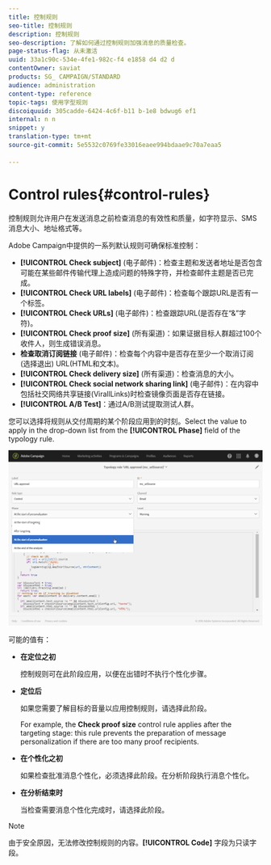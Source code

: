 ```yaml
---
title: 控制规则
seo-title: 控制规则
description: 控制规则
seo-description: 了解如何通过控制规则加强消息的质量检查。
page-status-flag: 从未激活
uuid: 33a1c90c-534e-4fe1-982c-f4 e1858 d4 d2 d
contentOwner: saviat
products: SG_ CAMPAIGN/STANDARD
audience: administration
content-type: reference
topic-tags: 使用字型规则
discoiquuid: 305cadde-6424-4c6f-b11 b-1e8 bdwug6 ef1
internal: n n
snippet: y
translation-type: tm+mt
source-git-commit: 5e5532c0769fe33016eaee994bdaae9c70a7eaa5

---
```



# Control rules{#control-rules}

控制规则允许用户在发送消息之前检查消息的有效性和质量，如字符显示、SMS消息大小、地址格式等。

Adobe Campaign中提供的一系列默认规则可确保标准控制：

* **[!UICONTROL Check subject]** (电子邮件)：检查主题和发送者地址是否包含可能在某些邮件传输代理上造成问题的特殊字符，并检查邮件主题是否已完成。
* **[!UICONTROL Check URL labels]** (电子邮件)：检查每个跟踪URL是否有一个标签。
* **[!UICONTROL Check URLs]** (电子邮件)：检查跟踪URL(是否存在“&amp;”字符)。
* **[!UICONTROL Check proof size]** (所有渠道)：如果证据目标人群超过100个收件人，则生成错误消息。
* **检查取消订阅链接** (电子邮件)：检查每个内容中是否存在至少一个取消订阅(选择退出) URL(HTML和文本)。
* **[!UICONTROL Check delivery size]** (所有渠道)：检查消息的大小。
* **[!UICONTROL Check social network sharing link]** (电子邮件)：在内容中包括社交网络共享链接(VirallLinks)时检查镜像页面是否存在链接。
* **[!UICONTROL A/B Test]**：通过A/B测试提取测试人群。

您可以选择将规则从交付周期的某个阶段应用到的时刻。Select the value to apply in the drop-down list from the **[!UICONTROL Phase]** field of the typology rule.

![](assets/typology_phase.png)

可能的值有：

* **在定位之初**

   控制规则可在此阶段应用，以便在出错时不执行个性化步骤。

* **定位后**

   如果您需要了解目标的音量以应用控制规则，请选择此阶段。

   For example, the **Check proof size** control rule applies after the targeting stage: this rule prevents the preparation of message personalization if there are too many proof recipients.

* **在个性化之初**

   如果检查批准消息个性化，必须选择此阶段。在分析阶段执行消息个性化。

* **在分析结束时**

   当检查需要消息个性化完成时，请选择此阶段。

>[!NOTE]
>
>由于安全原因，无法修改控制规则的内容。**[!UICONTROL Code]** 字段为只读字段。
